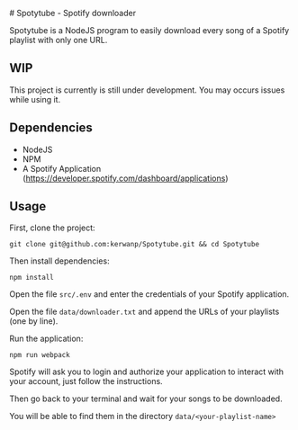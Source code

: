 # Spotytube - Spotify downloader

Spotytube is a NodeJS program to easily download every song of a Spotify playlist with only one URL.

## WIP

This project is currently is still under development.
You may occurs issues while using it.

## Dependencies
* NodeJS
* NPM
* A Spotify Application (https://developer.spotify.com/dashboard/applications)

## Usage

First, clone the project:
```shell script
git clone git@github.com:kerwanp/Spotytube.git && cd Spotytube
```

Then install dependencies:
```shell script
npm install
```

Open the file `src/.env` and enter the credentials of your Spotify application.

Open the file `data/downloader.txt` and append the URLs of your playlists (one by line).

Run the application:
```shell script
npm run webpack
```

Spotify will ask you to login and authorize your application to interact with your account, just follow the instructions.

Then go back to your terminal and wait for your songs to be downloaded.

You will be able to find them in the directory `data/<your-playlist-name>`